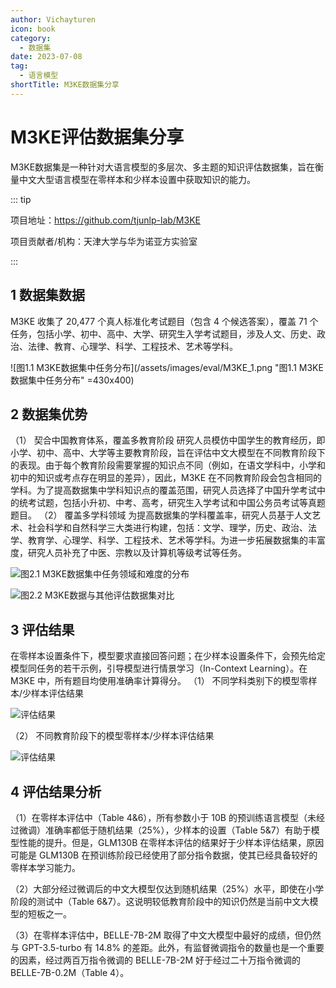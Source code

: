 ```yaml
---
author: Vichayturen
icon: book
category:
  - 数据集
date: 2023-07-08
tag:
  - 语言模型
shortTitle: M3KE数据集分享
---
```



# M3KE评估数据集分享

M3KE数据集是一种针对大语言模型的多层次、多主题的知识评估数据集，旨在衡量中文大型语言模型在零样本和少样本设置中获取知识的能力。

<!-- more -->

::: tip

项目地址：https://github.com/tjunlp-lab/M3KE

项目贡献者/机构：天津大学与华为诺亚方实验室

:::


## 1 数据集数据
M3KE 收集了 20,477 个真人标准化考试题目（包含 4 个候选答案），覆盖 71 个任务，包括小学、初中、高中、大学、研究生入学考试题目，涉及人文、历史、政治、法律、教育、心理学、科学、工程技术、艺术等学科。

![图1.1 M3KE数据集中任务分布](/assets/images/eval/M3KE_1.png "图1.1 M3KE数据集中任务分布" =430x400)

## 2 数据集优势
（1） 契合中国教育体系，覆盖多教育阶段
研究人员模仿中国学生的教育经历，即小学、初中、高中、大学等主要教育阶段，旨在评估中文大模型在不同教育阶段下的表现。由于每个教育阶段需要掌握的知识点不同（例如，在语文学科中，小学和初中的知识或考点存在明显的差异），因此，M3KE 在不同教育阶段会包含相同的学科。为了提高数据集中学科知识点的覆盖范围，研究人员选择了中国升学考试中的统考试题，包括小升初、中考、高考，研究生入学考试和中国公务员考试等真题题目。
（2） 覆盖多学科领域
为提高数据集的学科覆盖率，研究人员基于人文艺术、社会科学和自然科学三大类进行构建，包括：文学、理学，历史、政治、法学、教育学、心理学、科学、工程技术、艺术等学科。为进一步拓展数据集的丰富度，研究人员补充了中医、宗教以及计算机等级考试等任务。

![图2.1 M3KE数据集中任务领域和难度的分布](/assets/images/eval/M3KE_2.png "图2.1 M3KE数据集中任务领域和难度的分布" )



![图2.2 M3KE数据与其他评估数据集对比](/assets/images/eval/M3KE_3.png "图2.2 M3KE数据与其他评估数据集对比")

## 3 评估结果
<!-- ### 3.1 Zero-shot/Few-shot 零样本/少样本评估 -->
在零样本设置条件下，模型要求直接回答问题；在少样本设置条件下，会预先给定模型同任务的若干示例，引导模型进行情景学习（In-Context Learning）。在 M3KE 中，所有题目均使用准确率计算得分。
（1） 不同学科类别下的模型零样本/少样本评估结果

![评估结果](/assets/images/eval/M3KE_4.png "图3.1 四个学科分类下各模型的零样本和少样本平均准确率")

（2） 不同教育阶段下的模型零样本/少样本评估结果

![评估结果](/assets/images/eval/M3KE_5.png "图3.2 五个教育水平下各模型的零样本和少样本平均准确率")

## 4 评估结果分析

（1）在零样本评估中（Table 4&6），所有参数小于 10B 的预训练语言模型（未经过微调）准确率都低于随机结果（25%），少样本的设置（Table 5&7）有助于模型性能的提升。但是，GLM130B 在零样本评估的结果好于少样本评估结果，原因可能是 GLM130B 在预训练阶段已经使用了部分指令数据，使其已经具备较好的零样本学习能力。

（2）大部分经过微调后的中文大模型仅达到随机结果（25%）水平，即使在小学阶段的测试中（Table 6&7）。这说明较低教育阶段中的知识仍然是当前中文大模型的短板之一。

（3）在零样本评估中，BELLE-7B-2M 取得了中文大模型中最好的成绩，但仍然与 GPT-3.5-turbo 有 14.8% 的差距。此外，有监督微调指令的数量也是一个重要的因素，经过两百万指令微调的 BELLE-7B-2M 好于经过二十万指令微调的 BELLE-7B-0.2M（Table 4）。
